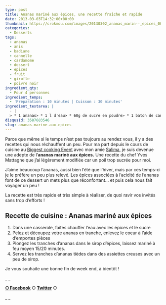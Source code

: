 ```yaml
---
type: post
title: Ananas mariné aux épices, une recette fraîche et rapide
date: 2013-03-03T14:32:00+00:00
thumbnail: https://crokmou.com/images/20130302_ananas_marin--_epices_0024.jpg
categories: 
  - Desserts
tags: 
  - ananas
  - anis
  - badiane
  - cannelle
  - cardamome
  - dessert
  - epices
  - fruit
  - girofle
  - poivre noir
ingredient_qty: 
  - Pour 4 personnes
ingredient_temps: 
  - 'Préparation : 10 minutes | Cuisson : 30 minutes'
ingredient_textarea: |
  - |
  > * 1 ananas> * 1 l d'eau> * 60g de sucre en poudre> * 1 baton de cannelle> * 1 gousse de vanille> * 5 graines de cardamome> * 4 étoiles de badiane> * 4 clous de girofle> * 2 pincées de poivre noir
disqusId: 3587683546
slug: ananas-marine-aux-epices
---
```


Parce que même si le temps n’est pas toujours au rendez vous, il y a des recettes qui nous réchauffent un peu. Pour ma part depuis le cours de cuisine au [Biggest cooking Event](http://fr.delhaize.be/fr-be/action/delhaize-biggest-cooking-event) avec mon amie [Salima](http://partsdeplaisir.blogspot.be/), je suis devenue une adepte de l’**ananas mariné aux épices.** Une recette du chef Yves Mattagne que j’ai légèrement modifiée car un poil trop sucrée pour moi.

J’aime beaucoup l’ananas, aussi bien l’été que l’hiver, mais par ces temps-ci je le préfère un peu plus relevé. Les épices associées à l’acidité de l’ananas font de ce dessert un mets plus que réconfortant… et puis cela nous fait voyager un peu !

La recette est très rapide et très simple à réaliser, de quoi ravir vos invités sans trop d’efforts !

## **Recette de cuisine : Ananas mariné aux épices**

1.  Dans une casserole, faites chauffer l’eau avec les épices et le sucre
2.  Pelez et découpez votre ananas en tranche, enlevez le coeur à l’aide d’emportes pièces
3.  Plongez les tranches d’ananas dans le sirop d’épices, laissez mariné à feu moyen 15/20 minutes.
4.  Servez les tranches d’ananas tièdes dans des assiettes creuses avec un peu de sirop.

Je vous souhaite une bonne fin de week end, à bientôt !

_ _

[**○<span style="font-size: xx-small; margin: 0px; outline: 0px; padding: 0px;"><span style="font-family: Arial, Helvetica, sans-serif; margin: 0px; outline: 0px; padding: 0px;"> </span></span>Facebook**](https://www.facebook.com/pages/CroKMou/148093255259077) ○ [**Twitter**](https://twitter.com/Crokmou) ○

_ _

